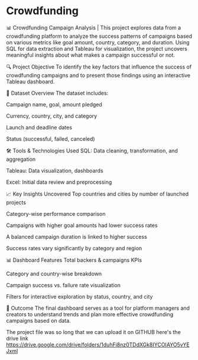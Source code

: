 # Crowdfunding

📊 Crowdfunding Campaign Analysis | 
This project explores data from a crowdfunding platform to analyze the success patterns of campaigns based on various metrics like goal amount, country, category, and duration. Using SQL for data extraction and Tableau for visualization, the project uncovers meaningful insights about what makes a campaign successful or not.

🔍 Project Objective
To identify the key factors that influence the success of crowdfunding campaigns and to present those findings using an interactive Tableau dashboard.

📁 Dataset Overview
The dataset includes:

Campaign name, goal, amount pledged

Currency, country, city, and category

Launch and deadline dates

Status (successful, failed, canceled)

🛠 Tools & Technologies Used
SQL: Data cleaning, transformation, and aggregation

Tableau: Data visualization, dashboards

Excel: Initial data review and preprocessing

📈 Key Insights Uncovered
Top countries and cities by number of launched projects

Category-wise performance comparison

Campaigns with higher goal amounts had lower success rates

A balanced campaign duration is linked to higher success

Success rates vary significantly by category and region

📊 Dashboard Features
Total backers & campaigns KPIs

Category and country-wise breakdown

Campaign success vs. failure rate visualization

Filters for interactive exploration by status, country, and city

🚀 Outcome
The final dashboard serves as a tool for platform managers and creators to understand trends and plan more effective crowdfunding campaigns based on data.                                              


The project file was so long that we can upload it on GITHUB here's the drive link  https://drive.google.com/drive/folders/1duhFi8nz0TDdXGk8IYCOIAYO5vYEJxml
